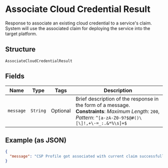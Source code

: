 
# Associate Cloud Credential Result

Response to associate an existing cloud credential to a service's claim. System will use the associated claim for deploying the service into the target platform.

## Structure

`AssociateCloudCredentialResult`

## Fields

| Name | Type | Tags | Description |
|  --- | --- | --- | --- |
| `message` | `String` | Optional | Brief description of the response in the form of a message.<br>**Constraints**: *Maximum Length*: `200`, *Pattern*: `^[a-zA-Z0-9?$@#()\[\]!,+\-=_:.&*%\s]+$` |

## Example (as JSON)

```json
{
  "message": "CSP Profile got associated with current claim successfully"
}
```

